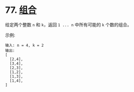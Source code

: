 # 77. [组合](https://leetcode-cn.com/problems/combinations/)

给定两个整数 `n` 和 `k`，返回 `1 ... n` 中所有可能的 `k` 个数的组合。

示例:

```
输入: n = 4, k = 2
输出:
[
  [2,4],
  [3,4],
  [2,3],
  [1,2],
  [1,3],
  [1,4],
]
```